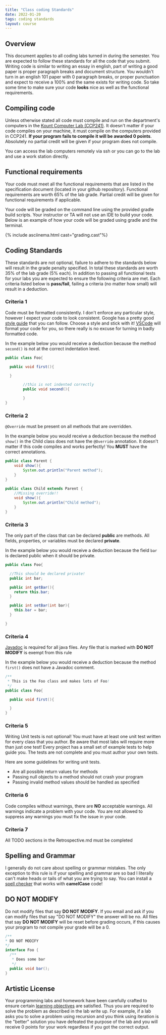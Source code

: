 ```yaml
---
title: "Class coding Standards"
date: 2022-01-20
tags: coding standards
layout: course
---
```


## Overview

This document applies to all coding labs turned in during the semester. You are expected to follow these standards for all
the code that you submit. Writing code is similar to writing an essay in english, part of writing a good paper is proper
paragraph breaks and document structure. You wouldn't turn in an english 101 paper with 0 paragraph breaks, or proper
punctuation and expect to receive a 100% and the same exists for writing code. So take some time to make sure your code
**looks** nice as well as the functional requirements.

## Compiling code

Unless otherwise stated all code must compile and run on the department's computers in the [Kount Computer Lab
(CCP241)](https://cs481.boisestate.edu/ccp-tour/index.html). It doesn't matter if your code compiles on your machine, it must
compile on the computers provided in CCP241. **If your program fails to compile it will be awarded 0 points**. Absolutely no
partial credit will be given if your program does not compile.

You can access the lab computers remotely via ssh or you can go to the lab and use a work station
directly.

## Functional requirements

Your code must meet all the functional requirements that are listed in the specification document (located in your github
repository). Functional requirements are worth 65% of the lab grade. Partial credit will be given for functional requirements
if applicable.

Your code will be graded on the command line using the provided gradle build scripts. Your instructor or TA will not use an
IDE to build your code. Below is an example of how your code will be graded using gradle and the terminal.

{% include asciinema.html cast="grading.cast"%}

## Coding Standards

These standards are not optional, failure to adhere to the standards below will result in the grade penalty specified. In
total these standards are worth 35% of the lab grade (5% each). In addition to passing all functional tests for your labs you
are expected to ensure the following criteria are met. Each criteria listed below is **pass/fail**, failing a criteria (no
matter how small) will result in a deduction.

### Criteria 1

Code must be formatted consistently. I don't enforce any particular style, however I expect your code to look consistent.
Google has a pretty good [style guide](https://google.github.io/styleguide/javaguide.html) that you can follow. Choose a
style and stick with it! [VSCode](https://code.visualstudio.com/docs/editor/codebasics#_formatting) will format your code for
you, so there really is no excuse for turning in badly formatted code.

In the example below you would receive a deduction because the method `second()` is not at the correct indentation level.

```java
public class Foo{

  public void first(){

  }

        //this is not indented correctly
        public void second(){

        }
}
```

### Criteria 2

`@Override` must be present on all methods that are overridden.

In the example below you would receive a deduction because the method `show()` in the Child class does not have the
`@Override` annotation. It doesn't matter if this code compiles and works perfectly! You **MUST** have the correct
annotations.

```java
public class Parent {
    void show(){
        System.out.println("Parent method");
    }
}
  
public class Child extends Parent {
    //Missing override!!
    void show(){
        System.out.println("Child method");
    }
}
```

### Criteria 3

The only part of the class that can be declared **public** are methods. All fields, properties, or variables must be declared
**private**.

In the example below you would receive a deduction because the field `bar` is declared public when it should be private.

```java
public class Foo{

  //This should be declared private!
  public int bar;

  public int getBar(){
    return this.bar;
  }

  public int setBar(int bar){
    this.bar = bar;
  }

}
```

### Criteria 4

[Javadoc](https://en.wikipedia.org/wiki/Javadoc) is required for all java files. Any file that is marked with **DO NOT
MODIFY** is exempt from this rule

In the example below you would receive a deduction because the method `first()` does not have a Javadoc comment.

```java
/**
 * This is the Foo class and makes lots of Foo!
 */
public class Foo{

  public void first(){

  }
}
```

### Criteria 5

Writing Unit tests is not optional! You must have at least one unit test written for every class that you author. Be aware
that most labs will require more than just one test! Every project has a small set of example tests to help guide you. The
tests are not complete and you must author your own tests.

Here are some guidelines for writing unit tests.

- Are all possible return values for methods
- Passing null objects to a method should not crash your program
- Passing invalid method values should be handled as specified

### Criteria 6

Code compiles without warnings, there are **NO** acceptable warnings. All warnings indicate a problem with your code. You
are not allowed to suppress any warnings you must fix the issue in your code.

### Criteria 7

All TODO sections in the Retrospective.md must be completed

## Spelling and Grammar

I generally do not care about spelling or grammar mistakes. The only exception to this rule is if
your spelling and grammar are so bad I literally can't make heads or tails of what you are trying to
say. You can install a [spell
checker](https://marketplace.visualstudio.com/items?itemName=streetsidesoftware.code-spell-checker)
that works with **camelCase** code!

## DO NOT MODIFY

Do not modify files that say **DO NOT MODIFY**. If you email and ask if you can modify files that
say "DO NOT MODIFY" the answer will be no. All files that say **DO NOT MODIFY** will be reset before
grading occurs, if this causes your program to not compile your grade will be a 0.

```java
/**
* DO NOT MODIFY
*/
interface Foo {
  /**
   * Does some bar
   */
  public void bar();
}
```

## Artistic License

Your programming labs and homework have been carefully crafted to ensure certain [learning
objectives]({{site.data.semester-info.learning-objectives}}) are satisfied. Thus you are required to
solve the problem as described in the lab write up. For example, if a lab asks you to solve a
problem using recursion and you think using iteration is the "better" solution you have defeated the
purpose of the lab and you will receive 0 points for your work regardless if you got the correct
output.
